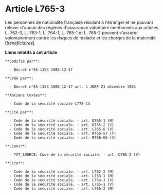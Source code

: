 # Article L765-3

Les personnes de nationalité française résidant à l'étranger et ne pouvant relever d'aucun des régimes d'assurance volontaire
mentionnés aux articles L. 762-3, L. 763-1, L. 764-1, L. 765-1 et L. 765-2 peuvent s'assurer volontairement contre les
risques de maladie et les charges de la maternité [*bénéficiaires*].

**Liens relatifs à cet article**

	**Codifié par**:

	  - Décret n°85-1353 1985-12-17

	**Créé par**:

	  - Décret n°85-1353 1985-12-17 art. 1 JORF 21 décembre 1985

	**Anciens textes**:

	  - Code de la sécurité sociale L778-14

	**Cité par**:

	  - Code de la sécurité sociale. - art. D765-1 (M)
	  - Code de la sécurité sociale. - art. D765-2 (V)
	  - Code de la sécurité sociale. - art. L765-8 (V)
	  - Code de la sécurité sociale. - art. R766-57 (T)
	  - Code de la sécurité sociale. - art. R766-60 (V)

	**Liens**:

	  - TXT_SOURCE: Code de la sécurité sociale. - art. D765-2 (V)

	**Cite**:

	  - Code de la sécurité sociale. - art. L762-3 (M)
	  - Code de la sécurité sociale. - art. L763-1 (M)
	  - Code de la sécurité sociale. - art. L764-1 (V)
	  - Code de la sécurité sociale. - art. L765-1 (V)
	  - Code de la sécurité sociale. - art. L765-2 (M)
